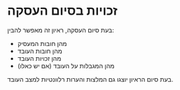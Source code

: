 # זכויות בסיום העסקה

בעת סיום העסקה, ראיון זה מאפשר להבין:

* מהן חובות המעסיק
* מהן חובות העובד
* מהן זכויות העובד
* מהן המגבלות על העובד (אם יש כאלו)

בעת סיום הראיון יוצגו גם המלצות והערות רלוונטיות למצב העובד.
